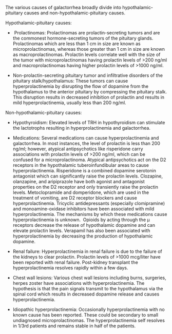 The various causes of galactorrhea broadly divide into hypothalamic-pituitary causes and non-hypothalamic-pituitary causes.

Hypothalamic-pituitary causes:

-  Prolactinomas: Prolactinomas are prolactin-secreting tumors and are the commonest hormone-secreting tumors of the pituitary glands. Prolactinomas which are less than 1 cm in size are known as microprolactinomas, whereas those greater than 1 cm in size are known as macroprolactinomas. Prolactin levels correlate well with the size of the tumor with microprolactinomas having prolactin levels of >200 ng/ml and macroprolactinomas having higher prolactin levels of >1000 ng/ml.

- Non-prolactin-secreting pituitary tumor and infiltrative disorders of the pituitary stalk/hypothalamus: These tumors can cause hyperprolactinemia by disrupting the flow of dopamine from the hypothalamus to the anterior pituitary by compressing the pituitary stalk. This disruption results in decreased inhibition of prolactin and results in mild hyperprolactinemia, usually less than 200 ng/ml.

Non-hypothalamic-pituitary causes:

- Hypothyroidism: Elevated levels of TRH in hypothyroidism can stimulate the lactotrophs resulting in hyperprolactinemia and galactorrhea.

- Medications: Several medications can cause hyperprolactinemia and galactorrhea. In most instances, the level of prolactin is less than 200 ng/ml; however, atypical antipsychotics like risperidone carry associations with prolactin levels of >200 ng/ml, which can be confused for a microprolactinoma. Atypical antipsychotics act on the D2 receptors in the hypothalamic tuberoinfundibular areas to cause hyperprolactinemia. Risperidone is a combined dopamine serotonin antagonist which can significantly raise the prolactin levels. Clozapine, olanzapine, and aripiprazole have both agonist and antagonist properties on the D2 receptor and only transiently raise the prolactin levels. Metoclopramide and domperidone, which are used in the treatment of vomiting, are D2 receptor blockers and cause hyperprolactinemia. Tricyclic antidepressants (especially clomipramine) and monoamine-oxidase inhibitors have been associated with mild hyperprolactinemia. The mechanisms by which these medications cause hyperprolactinemia is unknown.  Opioids by acting through the µ receptors decrease the release of hypothalamic dopamine and can elevate prolactin levels. Verapamil has also been associated with hyperprolactinemia by decreasing the production of hypothalamic dopamine.

- Renal failure: Hyperprolactinemia in renal failure is due to the failure of the kidneys to clear prolactin. Prolactin levels of >1000 mcg/liter have been reported with renal failure. Post-kidney transplant the hyperprolactinemia resolves rapidly within a few days.

- Chest wall lesions: Various chest wall lesions including burns, surgeries, herpes zoster have associations with hyperprolactinemia. The hypothesis is that the pain signals transmit to the hypothalamus via the spinal cord which results in decreased dopamine release and causes hyperprolactinemia.

- Idiopathic hyperprolactinemia: Occasionally hyperprolactinemia with no known cause has been reported. These could be secondary to small undiagnosed microprolactinomas. The hyperprolactinemia self resolves in 1/3rd patients and remains stable in half of the patients.